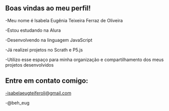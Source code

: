 ## Boas vindas ao meu perfil!
-Meu nome é Isabela Eugênia Teixeira Ferraz de Oliveira

-Estou estudando na Alura 

-Desenvolvendo na linguagem JavaScript

-Já realizei projetos no Scrath e P5.js

-Utilizo esse espaço para minha organização e compartilhamento dos meus projetos desenvolvidos

## Entre em contato comigo:
-isabelaeugteiferoli@gmail.com

-@beh_eug
